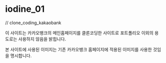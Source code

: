 # iodine_01
// clone_coding_kakaobank

이 사이트는 카카오뱅크의 메인홈페이지를 클론코딩한 사이트로
포트폴리오 이외의 용도로는 사용하지 않음을 밝힙니다.

본 사이트에 사용된 이미지는 기존 카카오뱅크 홈페이지에 적용된 이미지를 사용한 것임을 명시합니다.

